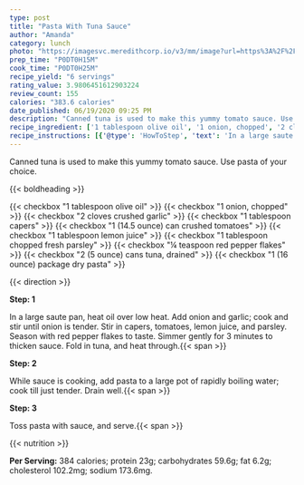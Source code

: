```yaml
---
type: post
title: "Pasta With Tuna Sauce"
author: "Amanda"
category: lunch
photo: "https://imagesvc.meredithcorp.io/v3/mm/image?url=https%3A%2F%2Fimages.media-allrecipes.com%2Fuserphotos%2F554324.jpg"
prep_time: "P0DT0H15M"
cook_time: "P0DT0H25M"
recipe_yield: "6 servings"
rating_value: 3.9806451612903224
review_count: 155
calories: "383.6 calories"
date_published: 06/19/2020 09:25 PM
description: "Canned tuna is used to make this yummy tomato sauce. Use pasta of your choice."
recipe_ingredient: ['1 tablespoon olive oil', '1 onion, chopped', '2 cloves crushed garlic', '1 tablespoon capers', '1 (14.5 ounce) can crushed tomatoes', '1 tablespoon lemon juice', '1 tablespoon chopped fresh parsley', '¼ teaspoon red pepper flakes', '2 (5 ounce) cans tuna, drained', '1 (16 ounce) package dry pasta']
recipe_instructions: [{'@type': 'HowToStep', 'text': 'In a large saute pan, heat oil over low heat.  Add onion and garlic; cook and stir until onion is tender.  Stir in capers, tomatoes, lemon juice, and parsley.  Season with red pepper flakes to taste.  Simmer gently for 3 minutes to thicken sauce.  Fold in tuna, and heat through.\n'}, {'@type': 'HowToStep', 'text': 'While sauce is cooking, add pasta to a large pot of rapidly boiling water; cook till just tender.  Drain well.\n'}, {'@type': 'HowToStep', 'text': 'Toss pasta with sauce, and serve.\n'}]
---
```


Canned tuna is used to make this yummy tomato sauce. Use pasta of your choice. 

{{< boldheading >}}

{{< checkbox "1 tablespoon olive oil" >}}
{{< checkbox "1  onion, chopped" >}}
{{< checkbox "2 cloves crushed garlic" >}}
{{< checkbox "1 tablespoon capers" >}}
{{< checkbox "1 (14.5 ounce) can crushed tomatoes" >}}
{{< checkbox "1 tablespoon lemon juice" >}}
{{< checkbox "1 tablespoon chopped fresh parsley" >}}
{{< checkbox "¼ teaspoon red pepper flakes" >}}
{{< checkbox "2 (5 ounce) cans tuna, drained" >}}
{{< checkbox "1 (16 ounce) package dry pasta" >}}


{{< direction >}}

**Step: 1**

In a large saute pan, heat oil over low heat.  Add onion and garlic; cook and stir until onion is tender.  Stir in capers, tomatoes, lemon juice, and parsley.  Season with red pepper flakes to taste.  Simmer gently for 3 minutes to thicken sauce.  Fold in tuna, and heat through.{{< span >}}

**Step: 2**

While sauce is cooking, add pasta to a large pot of rapidly boiling water; cook till just tender.  Drain well.{{< span >}}

**Step: 3**

Toss pasta with sauce, and serve.{{< span >}}

{{< nutrition >}}

**Per Serving:** 384 calories; protein 23g; carbohydrates 59.6g; fat 6.2g; cholesterol 102.2mg; sodium 173.6mg.